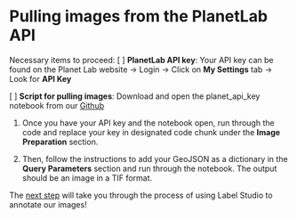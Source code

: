 # Pulling images from the PlanetLab API
Necessary items to proceed:
[ ] **PlanetLab API key**: Your API key can be found on the Planet Lab website -> Login -> Click on **My Settings** tab -> Look for **API Key**

[ ] **Script for pulling images**: Download and open the planet_api_key notebook from our [Github](https://github.com/mrevanishere/ds-capstone-ERI/tree/main/notebooks_)


1. Once you have your API key and the notebook open, run through the code and replace your key in designated code chunk under the **Image Preparation** section.


2. Then, follow the instructions to add your GeoJSON as a dictionary in the **Query Parameters** section and run through the notebook. The output should be an image in a TIF format. 


The [next step](https://tifhsu88.github.io/eri-docs/3_label_studio.html) will take you through the process of using Label Studio to annotate our images!
